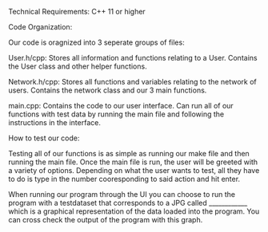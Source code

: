 Technical Requirements: C++ 11 or higher

Code Organization:

Our code is oragnized into 3 seperate groups of files:
 
 User.h/cpp: Stores all information and functions relating to a User. Contains the User class and other helper functions.

 Network.h/cpp: Stores all functions and variables relating to the network of users. Contains the network class and our 3 main functions.

 main.cpp: Contains the code to our user interface. Can run all of our functions with test data by running the main file and following the instructions in the   interface.
 
How to test our code:

Testing all of our functions is as simple as running our make file and then running the main file. Once the main file is run, the user will be greeted with a variety of options. Depending on what the user wants to test, all they have to do is type in the number cooresponding to said action and hit enter.

When running our program through the UI you can choose to run the program with a testdataset that corresponds to a JPG called ____________ which is a graphical representation of the data loaded into the program. You can cross check the output of the program with this graph. 
